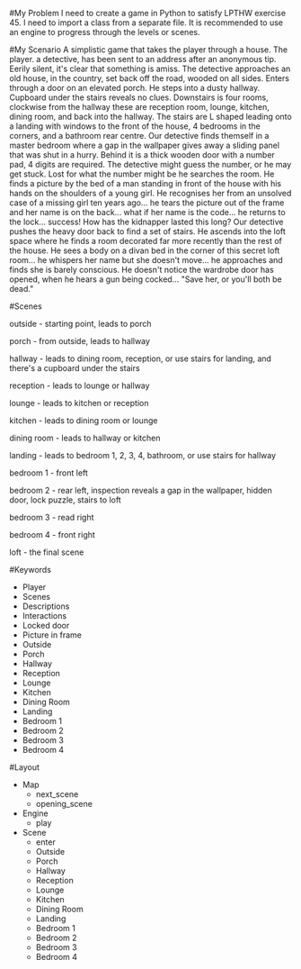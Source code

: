 #My Problem
I need to create a game in Python to satisfy LPTHW exercise 45. I need to import a class from a separate file. It is recommended to use an engine to progress through the levels or scenes.

#My Scenario
A simplistic game that takes the player through a house. The player. a detective, has been sent to an address after an anonymous tip. Eerily silent, it's clear that something is amiss. The detective approaches an old house, in the country, set back off the road, wooded on all sides. Enters through a door on an elevated porch. He steps into a dusty hallway. Cupboard under the stairs reveals no clues. Downstairs is four rooms, clockwise from the hallway these are reception room, lounge, kitchen, dining room, and back into the hallway. The stairs are L shaped leading onto a landing with windows to the front of the house, 4 bedrooms in the corners, and a bathroom rear centre. Our detective finds themself in a master bedroom where a gap in the wallpaper gives away a sliding panel that was shut in a hurry. Behind it is a thick wooden door with a number pad, 4 digits are required. The detective might guess the number, or he may get stuck. Lost for what the number might be he searches the room. He finds a picture by the bed of a man standing in front of the house with his hands on the shoulders of a young girl. He recognises her from an unsolved case of a missing girl ten years ago... he tears the picture out of the frame and her name is on the back... what if her name is the code... he returns to the lock... success! How has the kidnapper lasted this long? Our detective pushes the heavy door back to find a set of stairs. He ascends into the loft space where he finds a room decorated far more recently than the rest of the house. He sees a body on a divan bed in the corner of this secret loft room... he whispers her name but she doesn't move... he approaches and finds she is barely conscious. He doesn't notice the wardrobe door has opened, when he hears a gun being cocked... "Save her, or you'll both be dead."

#Scenes

outside - starting point, leads to porch

porch - from outside, leads to hallway

hallway - leads to dining room, reception, or use stairs for landing, and there's a cupboard under the stairs

reception - leads to lounge or hallway

lounge - leads to kitchen or reception

kitchen - leads to dining room or lounge

dining room - leads to hallway or kitchen

landing - leads to bedroom 1, 2, 3, 4, bathroom, or use stairs for hallway

bedroom 1 - front left

bedroom 2 - rear left, inspection reveals a gap in the wallpaper, hidden door, lock puzzle, stairs to loft

bedroom 3 - read right

bedroom 4 - front right

loft - the final scene

#Keywords
* Player
* Scenes
* Descriptions
* Interactions
* Locked door
* Picture in frame
* Outside
* Porch
* Hallway
* Reception
* Lounge
* Kitchen
* Dining Room
* Landing
* Bedroom 1
* Bedroom 2
* Bedroom 3
* Bedroom 4

#Layout
* Map
  - next_scene
  - opening_scene
* Engine
  - play
* Scene
  - enter
  * Outside
  * Porch
  * Hallway
  * Reception
  * Lounge
  * Kitchen
  * Dining Room
  * Landing
  * Bedroom 1
  * Bedroom 2
  * Bedroom 3
  * Bedroom 4
